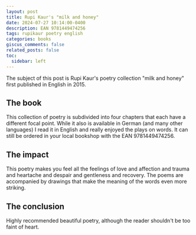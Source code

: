 ```yaml
---
layout: post
title: Rupi Kaur's "milk and honey"
date: 2024-07-27 10:14:00-0400
description: EAN 9781449474256
tags: rupikaur poetry english
categories: books
giscus_comments: false
related_posts: false
toc:
  sidebar: left
---
```


The subject of this post is Rupi Kaur's poetry collection "milk and honey" first published in English in 2015.

## The book

This collection of poetry is subdivided into four chapters that each have a different focal point.
While it also is available in German (and many other languages) I read it in English and really enjoyed the plays on words. 
It can still be ordered in your local bookshop with the EAN 9781449474256.


## The impact

This poetry makes you feel all the feelings of love and affection and trauma and heartache and despair and gentleness and recovery.
The poems are accompanied by drawings that make the meaning of the words even more striking.

## The conclusion

Highly recommended beautiful poetry, although the reader shouldn't be too faint of heart.
